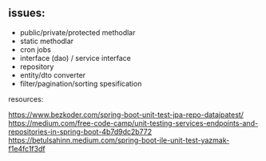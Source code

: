 ## issues:

- public/private/protected methodlar
- static methodlar
- cron jobs
- interface (dao) / service interface
- repository
- entity/dto converter
- filter/pagination/sorting spesification

resources:

https://www.bezkoder.com/spring-boot-unit-test-jpa-repo-datajpatest/
https://medium.com/free-code-camp/unit-testing-services-endpoints-and-repositories-in-spring-boot-4b7d9dc2b772
https://betulsahinn.medium.com/spring-boot-ile-unit-test-yazmak-f1e4fc1f3df